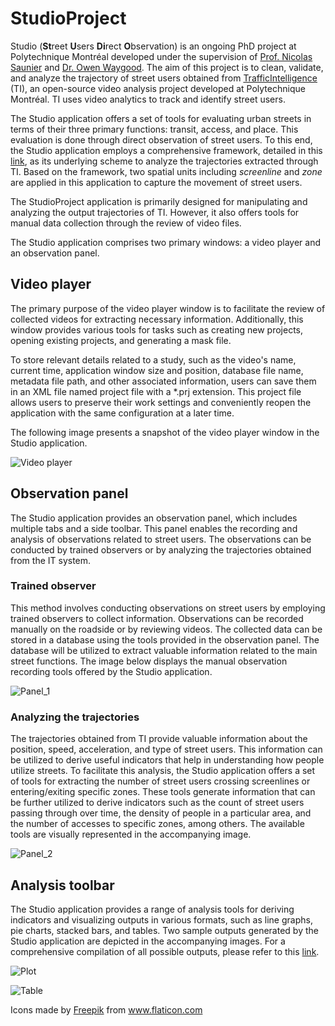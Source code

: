 # StudioProject
Studio (**St**reet **U**sers **Di**rect **O**bservation) is an ongoing PhD project at Polytechnique Montréal 
developed under the supervision of [Prof. Nicolas Saunier](http://n.saunier.free.fr/saunier/) 
and [Dr. Owen Waygood](https://www.polymtl.ca/expertises/en/waygood-owen).
The aim of this project is to clean, validate, and analyze the trajectory of street users obtained from 
[TrafficIntelligence](https://trafficintelligence.confins.net) (TI), 
an open-source video analysis project developed at Polytechnique Montréal. 
TI uses video analytics to track and identify street users.

The Studio application offers a set of tools for evaluating urban streets in terms of their three primary 
functions: transit, access, and place. This evaluation is done through direct observation of street users. 
To this end, the Studio application employs a comprehensive framework, detailed in this 
[link](https://www.mdpi.com/2071-1050/14/12/7184),
as its underlying scheme to analyze the trajectories extracted through TI. Based on the framework, 
two spatial units including *screenline* and *zone* are applied in this application to capture the movement of 
street users. 

The StudioProject application is primarily designed for manipulating and analyzing the output trajectories 
of TI. However, it also offers tools for manual data collection through the review of video files.

The Studio application comprises two primary windows: a video player and an observation panel.

## Video player
The primary purpose of the video player window is to facilitate the review of collected videos for 
extracting necessary information. Additionally, this window provides various tools for tasks such as 
creating new projects, opening existing projects, and generating a mask file.

To store relevant details related to a study, such as the video's name, current time, application window 
size and position, database file name, metadata file path, and other associated information, users can 
save them in an XML file named project file with a *.prj extension. This project file allows users to 
preserve their work settings and conveniently reopen the application with the same configuration at a 
later time. 

The following image presents a snapshot of the video player window in the Studio application.

![Video player](https://github.com/Abbas-Shmz/StudioProject/blob/main/images/Studio_Video-player.jpg)

## Observation panel
The Studio application provides an observation panel, which includes multiple tabs and a side toolbar. 
This panel enables the recording and analysis of observations related to street users. 
The observations can be conducted by trained observers or by analyzing the trajectories obtained 
from the IT system.

### Trained observer
This method involves conducting observations on street users by employing trained observers to collect 
information. Observations can be recorded manually on the roadside or by reviewing videos. 
The collected data can be stored in a database using the tools provided in the observation panel. 
The database will be utilized to extract valuable information related to the main street functions. 
The image below displays the manual observation recording tools offered by the Studio application.

![Panel_1](https://github.com/Abbas-Shmz/StudioProject/blob/main/images/Studio_Panel_01.jpg)

### Analyzing the trajectories
The trajectories obtained from TI provide valuable information about the position, speed, acceleration, 
and type of street users. This information can be utilized to derive useful indicators that help in 
understanding how people utilize streets. 
To facilitate this analysis, the Studio application offers a set of tools for extracting the number of 
street users crossing screenlines or entering/exiting specific zones. 
These tools generate information that can be further utilized to derive indicators such as the count 
of street users passing through over time, the density of people in a particular area, and the number 
of accesses to specific zones, among others. The available tools are visually represented in the 
accompanying image.

![Panel_2](https://github.com/Abbas-Shmz/StudioProject/blob/main/images/Studio_Panel_02.jpg)

## Analysis toolbar
The Studio application provides a range of analysis tools for deriving indicators and visualizing outputs 
in various formats, such as line graphs, pie charts, stacked bars, and tables. 
Two sample outputs generated by the Studio application are depicted in the accompanying images. 
For a comprehensive compilation of all possible outputs, please refer to 
this [link](https://github.com/Abbas-Shmz/StudioProject/blob/main/docs/All_plots.pdf).

![Plot](https://github.com/Abbas-Shmz/StudioProject/blob/main/images/Studio_Plot.jpg)

![Table](https://github.com/Abbas-Shmz/StudioProject/blob/main/images/Studio_Table.jpg)

Icons made by <a href="https://www.flaticon.com/authors/freepik" title="Freepik">Freepik</a> from <a href="https://www.flaticon.com/" title="Flaticon"> www.flaticon.com</a>
